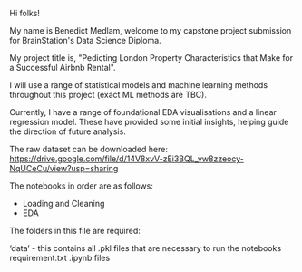 Hi folks!

My name is Benedict Medlam, welcome to my capstone project submission for BrainStation's Data Science Diploma. 

My project title is, "Pedicting London Property Characteristics that Make for a Successful Airbnb Rental".

I will use a range of statistical models and machine learning methods throughout this project (exact ML methods are TBC).

Currently, I have a range of foundational EDA visualisations and a linear regression model. These have provided some initial insights, helping guide the direction of future analysis. 

The raw dataset can be downloaded here: https://drive.google.com/file/d/14V8xvV-zEi3BQL_vw8zzeocy-NqUCeCu/view?usp=sharing

The notebooks in order are as follows:

- Loading and Cleaning
- EDA

The folders in this file are required:

‘data’ - this contains all .pkl files that are necessary to run the notebooks
requirement.txt
.ipynb files